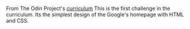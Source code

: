 From The Odin Project's [curriculum](http://www.theodinproject.com/courses/web-development-101/lessons/html-css)
This is the first challenge in the curriculum.
Its the simplest design of the Google's homepage with HTML and CSS.
